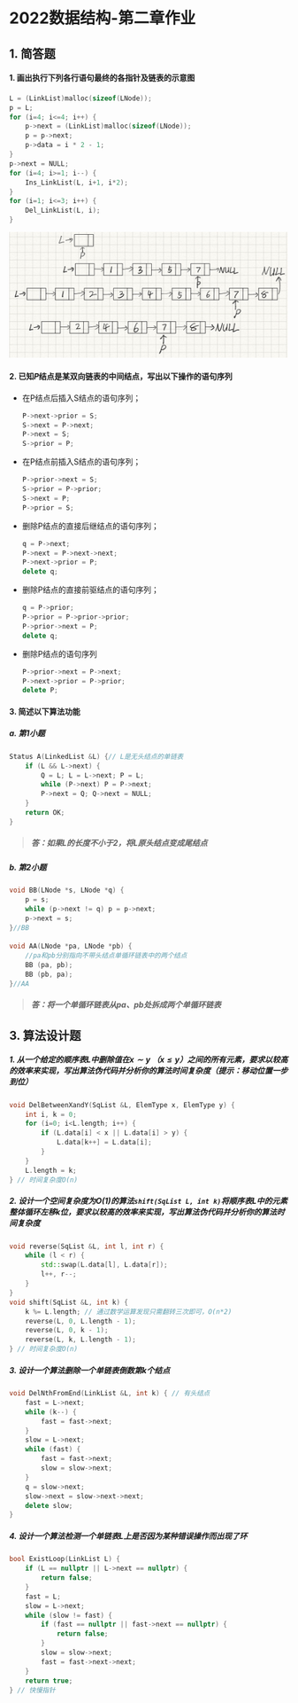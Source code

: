# 2022数据结构-第二章作业

## 1. 简答题

#### 1. 画出执行下列各行语句最终的各指针及链表的示意图

```c
L = (LinkList)malloc(sizeof(LNode));
p = L;
for (i=4; i<=4; i++) {
    p->next = (LinkList)malloc(sizeof(LNode));
    p = p->next;
    p->data = i * 2 - 1;
}
p->next = NULL;
for (i=4; i>=1; i--) {
    Ins_LinkList(L, i+1, i*2);
}
for (i=1; i<=3; i++) {
    Del_LinkList(L, i);
}
```

![](./asset/链表.jpg)

#### 2. 已知$P$结点是某双向链表的中间结点，写出以下操作的语句序列

* 在P结点后插入S结点的语句序列；

  ```c++
  P->next->prior = S;
  S->next = P->next;
  P->next = S;
  S->prior = P;
  ```

* 在P结点前插入S结点的语句序列；

  ```c++
  P->prior->next = S;
  S->prior = P->prior;
  S->next = P;
  P->prior = S;
  ```

* 删除P结点的直接后继结点的语句序列；

  ```c++
  q = P->next;
  P->next = P->next->next;
  P->next->prior = P;
  delete q;
  ```

* 删除P结点的直接前驱结点的语句序列；

  ```c++
  q = P->prior;
  P->prior = P->prior->prior;
  P->prior->next = P;
  delete q;
  ```

* 删除P结点的语句序列

  ```c++
  P->prior->next = P->next;
  P->next->prior = P->prior;
  delete P;
  ```

#### 3. 简述以下算法功能

##### a. 第1小题

```c++
Status A(LinkedList &L) {// L是无头结点的单链表
    if (L && L->next) {
        Q = L; L = L->next; P = L;
        while (P->next) P = P->next;
        P->next = Q; Q->next = NULL;
    }
    return OK;
}
```

> ##### 答：如果L的长度不小于2，将L原头结点变成尾结点

##### b. 第2小题

```c
void BB(LNode *s, LNode *q) {
    p = s;
    while (p->next != q) p = p->next;
    p->next = s;
}//BB

void AA(LNode *pa, LNode *pb) {
    //pa和pb分别指向不带头结点单循环链表中的两个结点
    BB (pa, pb);
    BB (pb, pa);
}//AA
```

> ##### 答：将一个单循环链表从pa、pb处拆成两个单循环链表

## 3. 算法设计题

##### 1. 从一个给定的顺序表L中删除值在$x\sim y$ （$x\leqslant y$）之间的所有元素，要求以较高的效率来实现，写出算法伪代码并分析你的算法时间复杂度（提示：移动位置一步到位）

```c++
void DelBetweenXandY(SqList &L, ElemType x, ElemType y) {
    int i, k = 0;
    for (i=0; i<L.length; i++) {
        if (L.data[i] < x || L.data[i] > y) {
            L.data[k++] = L.data[i];
        }
    }
    L.length = k;
} // 时间复杂度O(n)
```

##### 2. 设计一个空间复杂度为$O(1)$的算法`shift(SqList L, int k)`将顺序表L中的元素整体循环左移k位，要求以较高的效率来实现，写出算法伪代码并分析你的算法时间复杂度

```c++
void reverse(SqList &L, int l, int r) {
    while (l < r) {
        std::swap(L.data[l], L.data[r]);
        l++, r--;
    }
}
void shift(SqList &L, int k) {
    k %= L.length; // 通过数学运算发现只需翻转三次即可，O(n*2)
    reverse(L, 0, L.length - 1);
    reverse(L, 0, k - 1);
    reverse(L, k, L.length - 1);
} // 时间复杂度O(n)
```

##### 3. 设计一个算法删除一个单链表倒数第k个结点

```c++
void DelNthFromEnd(LinkList &L, int k) { // 有头结点
    fast = L->next;
    while (k--) {
        fast = fast->next;
    }
    slow = L->next;
    while (fast) {
        fast = fast->next;
        slow = slow->next;
    }
    q = slow->next;
    slow->next = slow->next->next;
    delete slow;
}
```

##### 4. 设计一个算法检测一个单链表L上是否因为某种错误操作而出现了环

```c++
bool ExistLoop(LinkList L) {
    if (L == nullptr || L->next == nullptr) {
        return false;
    }
    fast = L;
    slow = L->next;
    while (slow != fast) {
        if (fast == nullptr || fast->next == nullptr) {
            return false;
        }
        slow = slow->next;
        fast = fast->next->next;
    }
    return true;
} // 快慢指针
```
